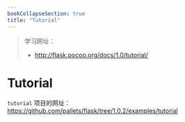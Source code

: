 ```yaml
---
bookCollapseSection: true
title: "Tutorial"
---
```


> 学习网址：
>
> - <http://flask.pocoo.org/docs/1.0/tutorial/>

# Tutorial

`tutorial` 项目的网址：<https://github.com/pallets/flask/tree/1.0.2/examples/tutorial>

